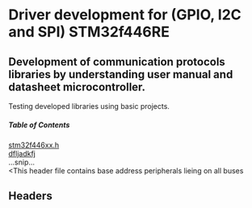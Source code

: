 # Driver development for (GPIO, I2C and SPI) STM32f446RE
## Development of communication protocols libraries by understanding user manual and datasheet microcontroller.
Testing developed libraries using basic projects.
##### Table of Contents  
[stm32f446xx.h](#headers)  
[dfljadkfj](#emphasis)  
...snip...    
<This header file contains base address peripherals lieing on all buses <a name="headers"/>
## Headers
